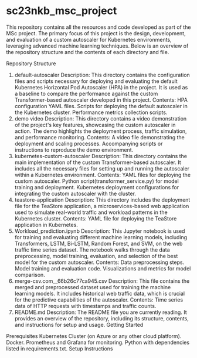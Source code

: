 # sc23nkb_msc_project



This repository contains all the resources and code developed as part of the  MSc project. The primary focus of this project is the design, development, and evaluation of a custom autoscaler for Kubernetes environments, leveraging advanced machine learning techniques. Below is an overview of the repository structure and the contents of each directory and file.

Repository Structure

1. default-autoscaler
Description: This directory contains the configuration files and scripts necessary for deploying and evaluating the default Kubernetes Horizontal Pod Autoscaler (HPA) in the project. It is used as a baseline to compare the performance against the custom Transformer-based autoscaler developed in this project.
Contents:
HPA configuration YAML files.
Scripts for deploying the default autoscaler in the Kubernetes cluster.
Performance metrics collection scripts.
2. demo video
Description: This directory contains a video demonstration of the project's key features, showcasing the custom autoscaler in action. The demo highlights the deployment process, traffic simulation, and performance monitoring.
Contents:
A video file demonstrating the deployment and scaling processes.
Accompanying scripts or instructions to reproduce the demo environment.
3. kubernetes-custom-autoscaler
Description: This directory contains the main implementation of the custom Transformer-based autoscaler. It includes all the necessary files for setting up and running the autoscaler within a Kubernetes environment.
Contents:
YAML files for deploying the custom autoscaler.
Python script(transformer_service.py) for model training and deployment.
Kubernetes deployment configurations for integrating the custom autoscaler with the cluster.
4. teastore-application
Description: This directory includes the deployment file for the TeaStore application, a microservices-based web application used to simulate real-world traffic and workload patterns in the Kubernetes cluster.
Contents:
YAML file for deploying the TeaStore application in Kubernetes.
5. Workload_prediction.ipynb
Description: This Jupyter notebook is used for training and evaluating different machine learning models, including Transformers, LSTM, Bi-LSTM, Random Forest, and SVM, on the web traffic time series dataset. The notebook walks through the data preprocessing, model training, evaluation, and selection of the best model for the custom autoscaler.
Contents:
Data preprocessing steps.
Model training and evaluation code.
Visualizations and metrics for model comparison.
6. merge-csv.com__66b26c77ca945.csv
Description: This file contains the merged and preprocessed dataset used for training the machine learning models. It includes historical web traffic data, which is crucial for the predictive capabilities of the autoscaler.
Contents:
Time series data of HTTP requests with timestamps and traffic counts.
7. README.md
Description: The README file you are currently reading. It provides an overview of the repository, including its structure, contents, and instructions for setup and usage.
Getting Started

Prerequisites
Kubernetes Cluster (on Azure or any other cloud platform).
Docker.
Prometheus and Grafana for monitoring.
Python with dependencies listed in requirements.txt.
Setup Instructions
